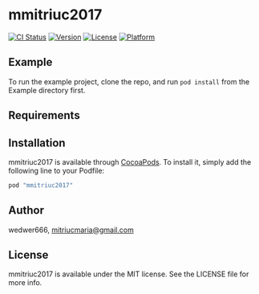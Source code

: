 # mmitriuc2017

[![CI Status](http://img.shields.io/travis/wedwer666/mmitriuc2017.svg?style=flat)](https://travis-ci.org/wedwer666/mmitriuc2017)
[![Version](https://img.shields.io/cocoapods/v/mmitriuc2017.svg?style=flat)](http://cocoapods.org/pods/mmitriuc2017)
[![License](https://img.shields.io/cocoapods/l/mmitriuc2017.svg?style=flat)](http://cocoapods.org/pods/mmitriuc2017)
[![Platform](https://img.shields.io/cocoapods/p/mmitriuc2017.svg?style=flat)](http://cocoapods.org/pods/mmitriuc2017)

## Example

To run the example project, clone the repo, and run `pod install` from the Example directory first.

## Requirements

## Installation

mmitriuc2017 is available through [CocoaPods](http://cocoapods.org). To install
it, simply add the following line to your Podfile:

```ruby
pod "mmitriuc2017"
```

## Author

wedwer666, mitriucmaria@gmail.com

## License

mmitriuc2017 is available under the MIT license. See the LICENSE file for more info.
